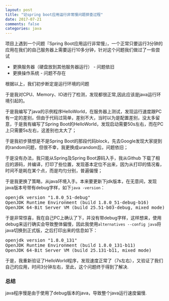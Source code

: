 ```yaml
---
layout: post
title: "记spring boot应用运行非常慢问题排查过程"
date: 2017-07-21
comments: false
categories: java
---
```


项目上遇到一个问题『Spring Boot应用运行非常慢』，一个正常只要运行3分钟的应用在我们的自己服务器上需要运行10多分钟，针对这个问题我们做过了一些尝试

* 更换服务器（硬盘放到其他服务器运行） - 问题依旧
* 更换操作系统 - 问题不存在

根据以上，我们初步断定是运行环境的问题

于是我对CPU、Memory、IO进行了检测，发现都很正常,因此应该是java运行环境引起的。

于是我编写了java的示例程序HelloWorld，在服务器上测试，发现运行速度跟PC有一定的差别，但由于代码过简单，差别不大，当时以为是配置差别，没太多留意，于是我有编写了Spring Boot的HelloWorld，发现启动需要50s左右，而在PC上只需要5s左右，这差别也太大了；

于是我初步猜想是不是Spring Boot的那段代码block，先去Google发现大家提到的random问题，但很不幸，我更换成urandom后，问题依旧；

于是没有办法，我只能从Spring及Spring Boot源码入手，我从Github 下载了相应的源码，并编译，打印了些位置，发现基本定位不出来，因为从打印的情况看，时间不是耗在某个点，而是均匀分别，普遍偏慢；

于是我更换了策略，从java环境入手。本来要更新下jdk版本，在无意间，发现java版本号带有debug字样，如下`java -version`：

<pre>
openjdk version "1.8.0_51-debug"
OpenJDK Runtime Environment (build 1.8.0_51-debug-b16)
OpenJDK 64-Bit Server VM (build 25.51-b03-debug, mixed mode)
</pre>

于是非常惊喜，我在自己PC上确认了下，并没有带debug字样，这样想来，使用debug来运行确实会导致整体偏慢，因此我使用`alternatives --config java`将java切换到正式版，之后打印出来的信息如下：

<pre>
openjdk version "1.8.0_131"
OpenJDK Runtime Environment (build 1.8.0_131-b11)
OpenJDK 64-Bit Server VM (build 25.131-b11, mixed mode)
</pre>

于是，我重新验证了HelloWorld程序，发现速度正常了（7s左右），又验证了我们自己的应用，时间3分钟左右，至此，这个问题终于得到了解决.


### 总结

java程序慢是由于使用了debug版本的java，导致整个java运行速度偏慢.
